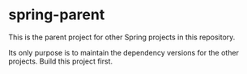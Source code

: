 spring-parent
==============

This is the parent project for other Spring projects in this repository.

Its only purpose is to maintain the dependency versions for the other projects. Build this project first.

